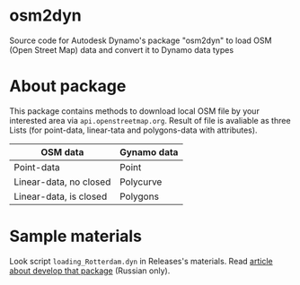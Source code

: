 # osm2dyn
Source code for Autodesk Dynamo's package "osm2dyn" to load OSM (Open Street Map) data and convert it to Dynamo data types
# About package
This package contains methods to download local OSM file by your interested area via ```api.openstreetmap.org```. Result of file is avaliable as three Lists (for point-data, linear-tata and polygons-data with attributes).

OSM data | Gynamo data
-- | --
Point-data | Point
Linear-data, no closed | Polycurve
Linear-data, is closed | Polygons

# Sample materials
Look script ```loading_Rotterdam.dyn``` in Releases's materials.
Read [article about develop that package](https://zen.yandex.ru/media/id/5d0dba97ecd5cf00afaf2938/dynamo-i-openstreetmap-62c9c27b6060bd7a75496c1a) (Russian only).
